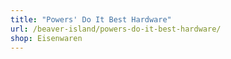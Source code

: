```yaml
---
title: "Powers' Do It Best Hardware"
url: /beaver-island/powers-do-it-best-hardware/
shop: Eisenwaren
---
```

